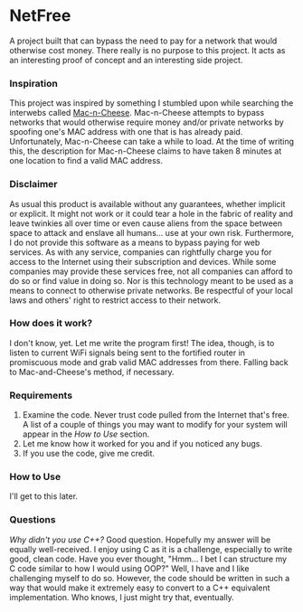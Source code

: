 # NetFree

A project built that can bypass the need to pay for a network that would otherwise cost money.  There really is no purpose to this project.  It acts as an interesting proof of concept and an interesting side project.

### Inspiration

This project was inspired by something I stumbled upon while searching the interwebs called [Mac-n-Cheese](https://github.com/MarcoPolo/Mac-n-Cheese).  Mac-n-Cheese attempts to bypass networks that would otherwise require money and/or private networks by spoofing one's MAC address with one that is has already paid.  Unfortunately, Mac-n-Cheese can take a while to load.  At the time of writing this, the description for Mac-n-Cheese claims to have taken 8 minutes at one location to find a valid MAC address.

### Disclaimer

As usual this product is available without any guarantees, whether implicit or explicit.  It might not work or it could tear a hole in the fabric of reality and leave twinkies all over time or even cause aliens from the space between space to attack and enslave all humans... use at your own risk.  Furthermore, I do not provide this software as a means to bypass paying for web services.  As with any service, companies can rightfully charge you for access to the Internet using their subscription and devices.  While some companies may provide these services free, not all companies can afford to do so or find value in doing so.  Nor is this technology meant to be used as a means to connect to otherwise private networks.  Be respectful of your local laws and others' right to restrict access to their network.

### How does it work?

I don't know, yet.  Let me write the program first!  The idea, though, is to listen to current WiFi signals being sent to the fortified router in promiscuous mode and grab valid MAC addresses from there.  Falling back to Mac-and-Cheese's method, if necessary.

### Requirements

1. Examine the code.  Never trust code pulled from the Internet that's free.  A list of a couple of things you may want to modify for your system will appear in the *How to Use* section.
2. Let me know how it worked for you and if you noticed any bugs.  
3. If you use the code, give me credit.

### How to Use

I'll get to this later.

### Questions

*Why didn't you use C++?*  Good question.  Hopefully my answer will be equally well-received.  I enjoy using C as it is a challenge, especially to write good, clean code.  Have you ever thought, "Hmm... I bet I can structure my C code similar to how I would using OOP?"  Well, I have and I like challenging myself to do so.  However, the code should be written in such a way that would make it extremely easy to convert to a C++ equivalent implementation.  Who knows, I just might try that, eventually.